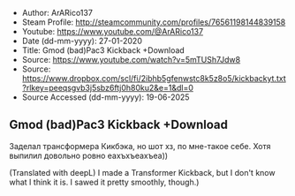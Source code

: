 - Author: ArARico137
- Steam Profile: http://steamcommunity.com/profiles/76561198144839158
- Youtube: https://www.youtube.com/@ArARico137
- Date (dd-mm-yyyy): 27-01-2020
- Title: Gmod (bad)Pac3 Kickback +Download
- Source: https://www.youtube.com/watch?v=5mTUSh7Jdw8
- Source: https://www.dropbox.com/scl/fi/2ibhb5gfenwstc8k5z8o5/kickbackyt.txt?rlkey=peeqsgvb3j5sbz6ftj0h80ku2&e=1&dl=0
- Source Accessed (dd-mm-yyyy): 19-06-2025

## Gmod (bad)Pac3 Kickback +Download

Заделал трансформера Кикбэка, но шот хз, по мне-такое себе. Хотя выпилил довольно ровно еахъхъеахъеа))

(Translated with deepL)
I made a Transformer Kickback, but I don't know what I think it is. I sawed it pretty smoothly, though.)
